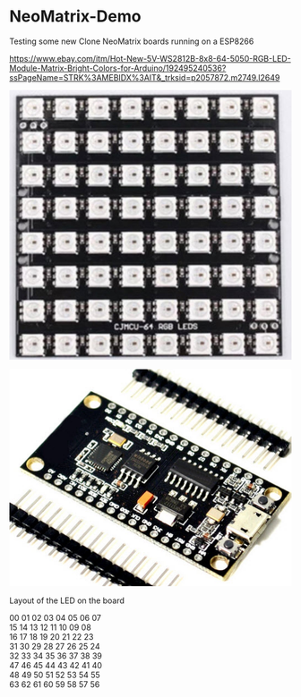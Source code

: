 # NeoMatrix-Demo
Testing some new Clone NeoMatrix boards running on a ESP8266

https://www.ebay.com/itm/Hot-New-5V-WS2812B-8x8-64-5050-RGB-LED-Module-Matrix-Bright-Colors-for-Arduino/192495240536?ssPageName=STRK%3AMEBIDX%3AIT&_trksid=p2057872.m2749.l2649

![]( https://github.com/fixyourlan/NeoMatrix-Demo/blob/master/Images/NeoMatrix.jpg )

![](https://github.com/fixyourlan/NeoMatrix-Demo/blob/master/Images/ESP8266%20Dev%20Board.jpg)

Layout of the LED on the board
  
  00 01 02 03 04 05 06 07  
  15 14 13 12 11 10 09 08  
  16 17 18 19 20 21 22 23  
  31 30 29 28 27 26 25 24   
  32 33 34 35 36 37 38 39   
  47 46 45 44 43 42 41 40   
  48 49 50 51 52 53 54 55   
  63 62 61 60 59 58 57 56    
  
